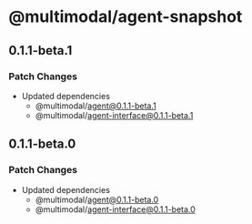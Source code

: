 # @multimodal/agent-snapshot

## 0.1.1-beta.1

### Patch Changes

- Updated dependencies
  - @multimodal/agent@0.1.1-beta.1
  - @multimodal/agent-interface@0.1.1-beta.1

## 0.1.1-beta.0

### Patch Changes

- Updated dependencies
  - @multimodal/agent@0.1.1-beta.0
  - @multimodal/agent-interface@0.1.1-beta.0
